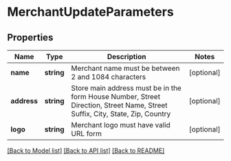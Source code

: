 # MerchantUpdateParameters

## Properties
Name | Type | Description | Notes
------------ | ------------- | ------------- | -------------
**name** | **string** | Merchant name must be between 2 and 1084 characters | [optional] 
**address** | **string** | Store main address must be in the form House Number, Street Direction, Street Name, Street Suffix, City, State, Zip, Country | [optional] 
**logo** | **string** | Merchant logo must have valid URL form | [optional] 

[[Back to Model list]](../README.md#documentation-for-models) [[Back to API list]](../README.md#documentation-for-api-endpoints) [[Back to README]](../README.md)


